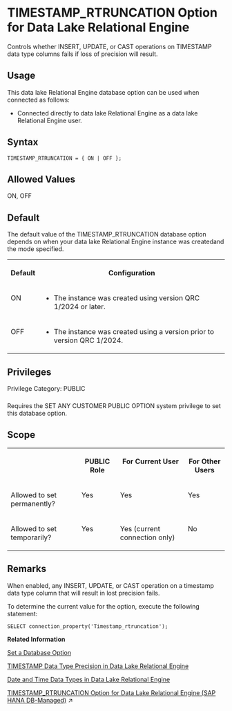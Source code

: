 <!-- loiodbb08c71f0a34f93b2f28d765e123ed0 -->

# TIMESTAMP\_RTRUNCATION Option for Data Lake Relational Engine

Controls whether INSERT, UPDATE, or CAST operations on TIMESTAMP data type columns fails if loss of precision will result.



<a name="loiodbb08c71f0a34f93b2f28d765e123ed0__section_ajq_xqq_znb"/>

## Usage

This data lake Relational Engine database option can be used when connected as follows:

-   Connected directly to data lake Relational Engine as a data lake Relational Engine user.



<a name="loiodbb08c71f0a34f93b2f28d765e123ed0__timestamp_rtruncation_syntax1"/>

## Syntax

```
TIMESTAMP_RTRUNCATION = { ON | OFF };
```



<a name="loiodbb08c71f0a34f93b2f28d765e123ed0__timestamp_rtruncation_values1"/>

## Allowed Values

ON, OFF



<a name="loiodbb08c71f0a34f93b2f28d765e123ed0__timestamp_rtruncation_default1"/>

## Default

The default value of the TIMESTAMP\_RTRUNCATION database option depends on when your data lake Relational Engine instance was createdand the mode specified.


<table>
<tr>
<th valign="top">

Default

</th>
<th valign="top">

Configuration

</th>
</tr>
<tr>
<td valign="top">

ON

</td>
<td valign="top">

-   The instance was created using version QRC 1/2024 or later.



</td>
</tr>
<tr>
<td valign="top">

OFF

</td>
<td valign="top">

-   The instance was created using a version prior to version QRC 1/2024.



</td>
</tr>
</table>



<a name="loiodbb08c71f0a34f93b2f28d765e123ed0__timestamp_rtruncation_priv1"/>

## Privileges

Privilege Category: PUBLIC



### 

Requires the SET ANY CUSTOMER PUBLIC OPTION system privilege to set this database option.



<a name="loiodbb08c71f0a34f93b2f28d765e123ed0__timestamp_rtruncation_scope1"/>

## Scope


<table>
<tr>
<th valign="top">

 

</th>
<th valign="top">

PUBLIC Role

</th>
<th valign="top">

For Current User

</th>
<th valign="top">

For Other Users

</th>
</tr>
<tr>
<td valign="top">

Allowed to set permanently?

</td>
<td valign="top">

Yes

</td>
<td valign="top">

Yes

</td>
<td valign="top">

Yes

</td>
</tr>
<tr>
<td valign="top">

Allowed to set temporarily?

</td>
<td valign="top">

Yes

</td>
<td valign="top">

Yes \(current connection only\)

</td>
<td valign="top">

No

</td>
</tr>
</table>



<a name="loiodbb08c71f0a34f93b2f28d765e123ed0__timestamp_rtruncation_remarks1"/>

## Remarks

When enabled, any INSERT, UPDATE, or CAST operation on a timestamp data type column that will result in lost precision fails.

To determine the current value for the option, execute the following statement:

```
SELECT connection_property('Timestamp_rtruncation');
```

**Related Information**  


[Set a Database Option](set-a-database-option-0dcb893.md "You set options with the SET OPTION statement.")

[TIMESTAMP Data Type Precision in Data Lake Relational Engine](../020-sql-data-types/timestamp-data-type-precision-in-data-lake-relational-engine-520ce6c.md "Precision conflicts between TIMESTAMP data types result in data loss.")

[Date and Time Data Types in Data Lake Relational Engine](../020-sql-data-types/date-and-time-data-types-in-data-lake-relational-engine-a51e8fb.md "Use date and time data types for storing dates and times.")

[TIMESTAMP_RTRUNCATION Option for Data Lake Relational Engine (SAP HANA DB-Managed)](https://help.sap.com/viewer/a898e08b84f21015969fa437e89860c8/2024_1_QRC/en-US/7ea796c77e5047c78acff41829be70aa.html "Controls whether INSERT, UPDATE, or CAST operations on TIMESTAMP data type columns fails if loss of precision will result.") :arrow_upper_right:

